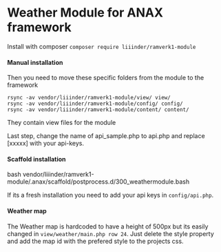 Weather Module for ANAX framework
=================================

Install with composer `composer require liiinder/ramverk1-module`

#### Manual installation
Then you need to move these specific folders from the module to the framework

    rsync -av vendor/liiinder/ramverk1-module/view/ view/
    rsync -av vendor/liiinder/ramverk1-module/config/ config/
    rsync -av vendor/liiinder/ramverk1-module/content/ content/

They contain view files for the module

Last step, change the name of api_sample.php to api.php and replace \[xxxxx\] with your api-keys.

#### Scaffold installation
bash vendor/liiinder/ramverk1-module/.anax/scaffold/postprocess.d/300_weathermodule.bash

If its a fresh installation you need to add your api keys in `config/api.php`.

#### Weather map
The Weather map is hardcoded to have a height of 500px but its easily changed in `view/weather/main.php row 24`.
Just delete the style property and add the map id with the prefered style to the projects css.